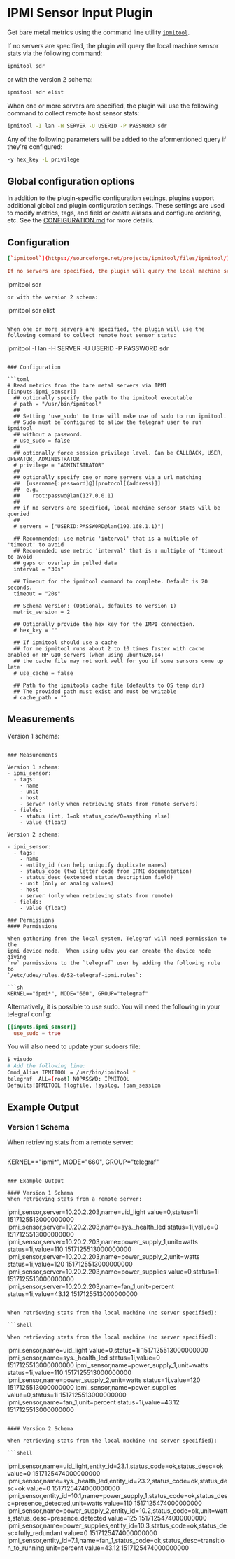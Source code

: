 # IPMI Sensor Input Plugin

Get bare metal metrics using the command line utility
[`ipmitool`](https://github.com/ipmitool/ipmitool).

If no servers are specified, the plugin will query the local machine sensor
stats via the following command:

```sh
ipmitool sdr
```

or with the version 2 schema:

```sh
ipmitool sdr elist
```

When one or more servers are specified, the plugin will use the following
command to collect remote host sensor stats:

```sh
ipmitool -I lan -H SERVER -U USERID -P PASSW0RD sdr
```

Any of the following parameters will be added to the aformentioned query if
they're configured:

```sh
-y hex_key -L privilege
```

## Global configuration options <!-- @/docs/includes/plugin_config.md -->

In addition to the plugin-specific configuration settings, plugins support
additional global and plugin configuration settings. These settings are used to
modify metrics, tags, and field or create aliases and configure ordering, etc.
See the [CONFIGURATION.md][CONFIGURATION.md] for more details.

[CONFIGURATION.md]: ../../../docs/CONFIGURATION.md

## Configuration

```toml @sample.conf
[`ipmitool`](https://sourceforge.net/projects/ipmitool/files/ipmitool/).

If no servers are specified, the plugin will query the local machine sensor stats via the following command:

```
ipmitool sdr
```
or with the version 2 schema:
```
ipmitool sdr elist
```

When one or more servers are specified, the plugin will use the following command to collect remote host sensor stats:

```
ipmitool -I lan -H SERVER -U USERID -P PASSW0RD sdr
```

### Configuration

```toml
# Read metrics from the bare metal servers via IPMI
[[inputs.ipmi_sensor]]
  ## optionally specify the path to the ipmitool executable
  # path = "/usr/bin/ipmitool"
  ##
  ## Setting 'use_sudo' to true will make use of sudo to run ipmitool.
  ## Sudo must be configured to allow the telegraf user to run ipmitool
  ## without a password.
  # use_sudo = false
  ##
  ## optionally force session privilege level. Can be CALLBACK, USER, OPERATOR, ADMINISTRATOR
  # privilege = "ADMINISTRATOR"
  ##
  ## optionally specify one or more servers via a url matching
  ##  [username[:password]@][protocol[(address)]]
  ##  e.g.
  ##    root:passwd@lan(127.0.0.1)
  ##
  ## if no servers are specified, local machine sensor stats will be queried
  ##
  # servers = ["USERID:PASSW0RD@lan(192.168.1.1)"]

  ## Recommended: use metric 'interval' that is a multiple of 'timeout' to avoid
  ## Recomended: use metric 'interval' that is a multiple of 'timeout' to avoid
  ## gaps or overlap in pulled data
  interval = "30s"

  ## Timeout for the ipmitool command to complete. Default is 20 seconds.
  timeout = "20s"

  ## Schema Version: (Optional, defaults to version 1)
  metric_version = 2

  ## Optionally provide the hex key for the IMPI connection.
  # hex_key = ""

  ## If ipmitool should use a cache
  ## for me ipmitool runs about 2 to 10 times faster with cache enabled on HP G10 servers (when using ubuntu20.04)
  ## the cache file may not work well for you if some sensors come up late
  # use_cache = false

  ## Path to the ipmitools cache file (defaults to OS temp dir)
  ## The provided path must exist and must be writable
  # cache_path = ""
```

## Measurements

Version 1 schema:

```

### Measurements

Version 1 schema:
- ipmi_sensor:
  - tags:
    - name
    - unit
    - host
    - server (only when retrieving stats from remote servers)
  - fields:
    - status (int, 1=ok status_code/0=anything else)
    - value (float)

Version 2 schema:

- ipmi_sensor:
  - tags:
    - name
    - entity_id (can help uniquify duplicate names)
    - status_code (two letter code from IPMI documentation)
    - status_desc (extended status description field)
    - unit (only on analog values)
    - host
    - server (only when retrieving stats from remote)
  - fields:
    - value (float)

### Permissions
#### Permissions

When gathering from the local system, Telegraf will need permission to the
ipmi device node.  When using udev you can create the device node giving
`rw` permissions to the `telegraf` user by adding the following rule to
`/etc/udev/rules.d/52-telegraf-ipmi.rules`:

```sh
KERNEL=="ipmi*", MODE="660", GROUP="telegraf"
```

Alternatively, it is possible to use sudo. You will need the following in your
telegraf config:

```toml
[[inputs.ipmi_sensor]]
  use_sudo = true
```

You will also need to update your sudoers file:

```bash
$ visudo
# Add the following line:
Cmnd_Alias IPMITOOL = /usr/bin/ipmitool *
telegraf  ALL=(root) NOPASSWD: IPMITOOL
Defaults!IPMITOOL !logfile, !syslog, !pam_session
```

## Example Output

### Version 1 Schema

When retrieving stats from a remote server:

```shell
```
KERNEL=="ipmi*", MODE="660", GROUP="telegraf"
```

### Example Output

#### Version 1 Schema
When retrieving stats from a remote server:
```
ipmi_sensor,server=10.20.2.203,name=uid_light value=0,status=1i 1517125513000000000
ipmi_sensor,server=10.20.2.203,name=sys._health_led status=1i,value=0 1517125513000000000
ipmi_sensor,server=10.20.2.203,name=power_supply_1,unit=watts status=1i,value=110 1517125513000000000
ipmi_sensor,server=10.20.2.203,name=power_supply_2,unit=watts status=1i,value=120 1517125513000000000
ipmi_sensor,server=10.20.2.203,name=power_supplies value=0,status=1i 1517125513000000000
ipmi_sensor,server=10.20.2.203,name=fan_1,unit=percent status=1i,value=43.12 1517125513000000000
```

When retrieving stats from the local machine (no server specified):

```shell

When retrieving stats from the local machine (no server specified):
```
ipmi_sensor,name=uid_light value=0,status=1i 1517125513000000000
ipmi_sensor,name=sys._health_led status=1i,value=0 1517125513000000000
ipmi_sensor,name=power_supply_1,unit=watts status=1i,value=110 1517125513000000000
ipmi_sensor,name=power_supply_2,unit=watts status=1i,value=120 1517125513000000000
ipmi_sensor,name=power_supplies value=0,status=1i 1517125513000000000
ipmi_sensor,name=fan_1,unit=percent status=1i,value=43.12 1517125513000000000
```

#### Version 2 Schema

When retrieving stats from the local machine (no server specified):

```shell
```
ipmi_sensor,name=uid_light,entity_id=23.1,status_code=ok,status_desc=ok value=0 1517125474000000000
ipmi_sensor,name=sys._health_led,entity_id=23.2,status_code=ok,status_desc=ok value=0 1517125474000000000
ipmi_sensor,entity_id=10.1,name=power_supply_1,status_code=ok,status_desc=presence_detected,unit=watts value=110 1517125474000000000
ipmi_sensor,name=power_supply_2,entity_id=10.2,status_code=ok,unit=watts,status_desc=presence_detected value=125 1517125474000000000
ipmi_sensor,name=power_supplies,entity_id=10.3,status_code=ok,status_desc=fully_redundant value=0 1517125474000000000
ipmi_sensor,entity_id=7.1,name=fan_1,status_code=ok,status_desc=transition_to_running,unit=percent value=43.12 1517125474000000000
```
